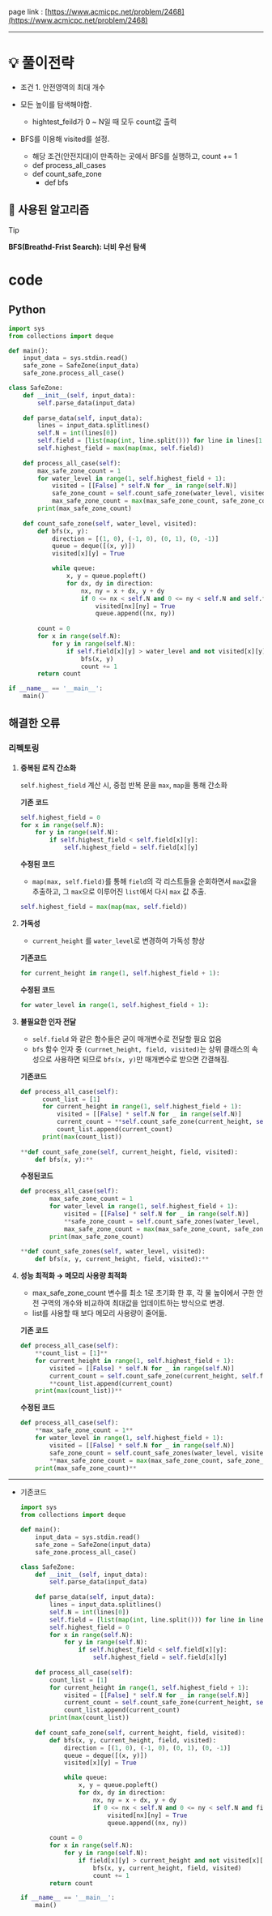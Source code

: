 page link : [https://www.acmicpc.net/problem/2468](https://www.acmicpc.net/problem/2468)

---

# 💡 풀이전략

- 조건 1. 안전영역의 최대 개수

- 모든 높이를 탐색해야함.
    - hightest_feild가 0 ~ N일 때 모두 count값 출력
- BFS를 이용해 visited를 설정.
    - 해당 조건(안전지대)이 만족하는 곳에서 BFS를 실행하고, count += 1
    - def process_all_cases
    - def count_safe_zone
        - def bfs

## 🎨 사용된 알고리즘
> [!tip]
> **BFS(Breathd-Frist Search): 너비 우선 탐색**


# code

## Python

```python
import sys
from collections import deque

def main():
    input_data = sys.stdin.read()
    safe_zone = SafeZone(input_data)
    safe_zone.process_all_case()

class SafeZone:
    def __init__(self, input_data):
        self.parse_data(input_data)
    
    def parse_data(self, input_data):
        lines = input_data.splitlines()
        self.N = int(lines[0])
        self.field = [list(map(int, line.split())) for line in lines[1:]]
        self.highest_field = max(map(max, self.field))
    
    def process_all_case(self):
        max_safe_zone_count = 1
        for water_level in range(1, self.highest_field + 1):
            visited = [[False] * self.N for _ in range(self.N)]
            safe_zone_count = self.count_safe_zone(water_level, visited)
            max_safe_zone_count = max(max_safe_zone_count, safe_zone_count)
        print(max_safe_zone_count)
    
    def count_safe_zone(self, water_level, visited):
        def bfs(x, y):
            direction = [(1, 0), (-1, 0), (0, 1), (0, -1)]
            queue = deque([(x, y)])
            visited[x][y] = True

            while queue:
                x, y = queue.popleft()
                for dx, dy in direction:
                    nx, ny = x + dx, y + dy
                    if 0 <= nx < self.N and 0 <= ny < self.N and self.field[nx][ny] > water_level and not visited[nx][ny]:
                        visited[nx][ny] = True
                        queue.append((nx, ny))
            
        count = 0
        for x in range(self.N):
            for y in range(self.N):
                if self.field[x][y] > water_level and not visited[x][y]:
                    bfs(x, y)
                    count += 1
        return count

if __name__ == '__main__':
    main()
```

## 해결한 오류

### 리펙토링

1. **중복된 로직 간소화**
    
    `self.highest_field` 계산 시, 중첩 반복 문을 `max`, `map`을 통해 간소화
    
    **기존 코드**
    
    ```python
    self.highest_field = 0
    for x in range(self.N):
        for y in range(self.N):
            if self.highest_field < self.field[x][y]:
                self.highest_field = self.field[x][y]
    ```
    
    **수정된 코드**
    
    - `map(max, self.field)`를 통해 `field`의 각 리스트들을 순회하면서 `max`값을 추출하고, 그 `max`으로 이루어진 `list`에서 다시 `max` 값 추출.
    
    ```python
    self.highest_field = max(map(max, self.field))
    ```
    
2. **가독성**
    - `current_height` 를 `water_level`로 변경하여 가독성 향상
    
    **기존코드**
    
    ```python
    for current_height in range(1, self.highest_field + 1):
    ```
    
    **수정된 코드**
    
    ```python
    for water_level in range(1, self.highest_field + 1):
    ```
    
3. **불필요한 인자 전달**
    - `self.field` 와 같은 함수들은 굳이 매개변수로 전달할 필요 없음
    - `bfs` 함수 인자 중 `(currnet_height, field, visited)`는 상위 클래스의 속성으로 사용하면 되므로 `bfs(x, y)`만 매개변수로 받으면 간결해짐.
    
    **기존코드**
    
    ```python
    def process_all_case(self):
          count_list = [1]
          for current_height in range(1, self.highest_field + 1):
              visited = [[False] * self.N for _ in range(self.N)]
              current_count = **self.count_safe_zone(current_height, self.field, visited)**
              count_list.append(current_count)
          print(max(count_list))
      
    **def count_safe_zone(self, current_height, field, visited):
        def bfs(x, y):**
    ```
    
    **수정된코드**
    
    ```python
    def process_all_case(self):
            max_safe_zone_count = 1
            for water_level in range(1, self.highest_field + 1):
                visited = [[False] * self.N for _ in range(self.N)]
                **safe_zone_count = self.count_safe_zones(water_level, visited)**
                max_safe_zone_count = max(max_safe_zone_count, safe_zone_count)
            print(max_safe_zone_count)
        
    **def count_safe_zones(self, water_level, visited):
        def bfs(x, y, current_height, field, visited):**
    ```
    
4. **성능 최적화 → 메모리 사용량 최적화**
    - max_safe_zone_count 변수를 최소 1로 초기화 한 후, 각 물 높이에서 구한 안전 구역의 개수와 비교하여 최대값을 업데이트하는 방식으로 변경.
    - list를 사용할 때 보다 메모리 사용량이 줄어듦.
    
    **기존 코드**
    
    ```python
    def process_all_case(self):
        **count_list = [1]**
        for current_height in range(1, self.highest_field + 1):
            visited = [[False] * self.N for _ in range(self.N)]
            current_count = self.count_safe_zone(current_height, self.field, visited)
            **count_list.append(current_count)
        print(max(count_list))**
    ```
    
    **수정된 코드**
    
    ```python
    def process_all_case(self):
        **max_safe_zone_count = 1**
        for water_level in range(1, self.highest_field + 1):
            visited = [[False] * self.N for _ in range(self.N)]
            safe_zone_count = self.count_safe_zones(water_level, visited)
            **max_safe_zone_count = max(max_safe_zone_count, safe_zone_count)
        print(max_safe_zone_count)**
    ```
    

---

- 기존코드
    
    ```python
    import sys
    from collections import deque
    
    def main():
        input_data = sys.stdin.read()
        safe_zone = SafeZone(input_data)
        safe_zone.process_all_case()
    
    class SafeZone:
        def __init__(self, input_data):
            self.parse_data(input_data)
        
        def parse_data(self, input_data):
            lines = input_data.splitlines()
            self.N = int(lines[0])
            self.field = [list(map(int, line.split())) for line in lines[1:]]
            self.highest_field = 0
            for x in range(self.N):
                for y in range(self.N):
                    if self.highest_field < self.field[x][y]:
                        self.highest_field = self.field[x][y]
        
        def process_all_case(self):
            count_list = [1]
            for current_height in range(1, self.highest_field + 1):
                visited = [[False] * self.N for _ in range(self.N)]
                current_count = self.count_safe_zone(current_height, self.field, visited)
                count_list.append(current_count)
            print(max(count_list))
        
        def count_safe_zone(self, current_height, field, visited):
            def bfs(x, y, current_height, field, visited):
                direction = [(1, 0), (-1, 0), (0, 1), (0, -1)]
                queue = deque([(x, y)])
                visited[x][y] = True
    
                while queue:
                    x, y = queue.popleft()
                    for dx, dy in direction:
                        nx, ny = x + dx, y + dy
                        if 0 <= nx < self.N and 0 <= ny < self.N and field[nx][ny] > current_height and not visited[nx][ny]:
                            visited[nx][ny] = True
                            queue.append((nx, ny))
                
            count = 0
            for x in range(self.N):
                for y in range(self.N):
                    if field[x][y] > current_height and not visited[x][y]:
                        bfs(x, y, current_height, field, visited)
                        count += 1
            return count
    
    if __name__ == '__main__':
        main()
    ```
